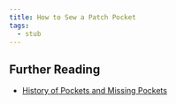 ```yaml
---
title: How to Sew a Patch Pocket
tags:
  - stub
---
```


## Further Reading

- [History of Pockets and Missing Pockets](./history-of-pockets-&-missing-pockets.md)
